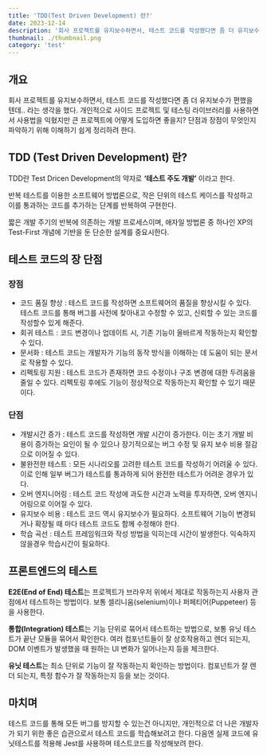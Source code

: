 ```yaml
---
title: 'TDD(Test Driven Development) 란?'
date: 2023-12-14
description: '회사 프로젝트를 유지보수하면서, 테스트 코드를 작성했다면 좀 더 유지보수가 편했을 텐데.. 라는 생각을 했다. 개인적으로 사이드 프로젝트 및 테스팅 라이브러리를 사용하면서 사용법을 익혔지만 큰 프로젝트에 어떻게 도입하면 좋을지? 단점과 장점이 무엇인지 파악하기 위해 이해하기 쉽게 정리하려 한다.'
thumbnail: ./thumbnail.png
category: 'test'
---
```


## 개요

회사 프로젝트를 유지보수하면서, 테스트 코드를 작성했다면 좀 더 유지보수가 편했을 텐데.. 라는 생각을 했다. 개인적으로 사이드 프로젝트 및 테스팅 라이브러리를 사용하면서 사용법을 익혔지만 큰 프로젝트에 어떻게 도입하면 좋을지? 단점과 장점이 무엇인지 파악하기 위해 이해하기 쉽게 정리하려 한다.

## TDD (Test Driven Development) 란?

TDD란 Test Dricen Development의 약자로 **‘테스트 주도 개발’** 이라고 한다.

반복 테스트를 이용한 소프트웨어 방법론으로, 작은 단위의 테스트 케이스를 작성하고 이를 통과하는 코드를 추가하는 단계를 반복하여 구현한다.

짧은 개발 주기의 반복에 의존하는 개발 프로세스이며, 애자일 방법론 중 하나인 XP의 Test-First 개념에 기반을 둔 단순한 설계를 중요시한다.

## 테스트 코드의 장 단점

### 장점

- 코드 품질 향상 : 테스트 코드를 작성하면 소프트웨어의 품질을 향상시킬 수 있다. 테스트 코드를 통해 버그를 사전에 찾아내고 수정할 수 있고, 신뢰할 수 있는 코드를 작성할수 있게 해준다.
- 회귀 테스트 : 코드 변경이나 업데이트 시, 기존 기능이 올바르게 작동하는지 확인할 수 있다.
- 문서화 : 테스트 코드는 개발자가 기능의 동작 방식을 이해하는 데 도움이 되는 문서로 작용할 수 있다.
- 리펙토링 지원 : 테스트 코드가 존재하면 코드 수정이나 구조 변경에 대한 두려움을 줄일 수 있다. 리펙토링 후에도 기능이 정상적으로 작동하는지 확인할 수 있기 때문이다.

### 단점

- 개발시간 증가 : 테스트 코드를 작성하면 개발 시간이 증가한다. 이는 초기 개발 비용이 증가하는 요인이 될 수 있으나 장기적으로는 버그 수정 및 유지 보수 비용 절감으로 이어질 수 있다.
- 불완전한 테스트 : 모든 시나리오를 고려한 테스트 코드를 작성하기 어려울 수 있다. 이로 인해 일부 버그가 테스트를 통과하게 되어 완전한 테스트가 어려운 경우가 있다.
- 오버 엔지니어링 : 테스트 코드 작성에 과도한 시간과 노력을 투자하면, 오버 엔지니어링으로 이어질 수 있다.
- 유지보수 비용 : 테스트 코드 역시 유지보수가 필요하다. 소프트웨어 기능이 변경되거나 확장될 때 마다 테스트 코드도 함께 수정해야 한다.
- 학습 곡선 : 테스트 프레임워크와 작성 방법을 익히는데 시간이 발생한다. 익숙하지 않을경우 학습시간이 필요하다.

## 프론트엔드의 테스트

**E2E(End of End) 테스트**는 프로젝트가 브라우저 위에서 제대로 작동하는지 사용자 관점에서 테스트하는 방법이다. 보통 셀리니움(selenium)이나 퍼페티어(Puppeteer) 등을 사용한다.

**통합(Integration) 테스트**는 기능 단위로 묶어서 테스트하는 방법으로, 보통 유닛 테스트가 끝난 모듈을 묶어서 확인한다. 여러 컴포넌트들이 잘 상호작용하고 렌더 되는지, DOM 이벤트가 발생했을 때 원하는 UI 변화가 일어나는지 등을 체크한다.

**유닛 테스트**는 최소 단위로 기능이 잘 작동하는지 확인하는 방법이다. 컴포넌트가 잘 렌더 되는지, 특정 함수가 잘 작동하는지 등을 보는 것이다.

## 마치며

테스트 코드를 통해 모든 버그를 방지할 수 있는건 아니지만, 개인적으로 더 나은 개발자가 되기 위한 좋은 습관으로서 테스트 코드를 학습해보려고 한다. 다음엔 실제 코드에 유닛테스트를 적용해 Jest를 사용하며 테스트코드를 작성해보려 한다.
